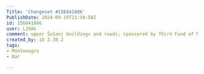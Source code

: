 ```yaml
---
Title: 'Changeset #156841886'
PublishDate: 2024-09-19T21:50:56Z
id: 156841886
user: L29Ah
comment: upper Šušanj buildings and roads; sponsored by Third Fund of Montelibero
created_by: iD 2.30.2
tags:
- Montenegro
- Bar

---
```

